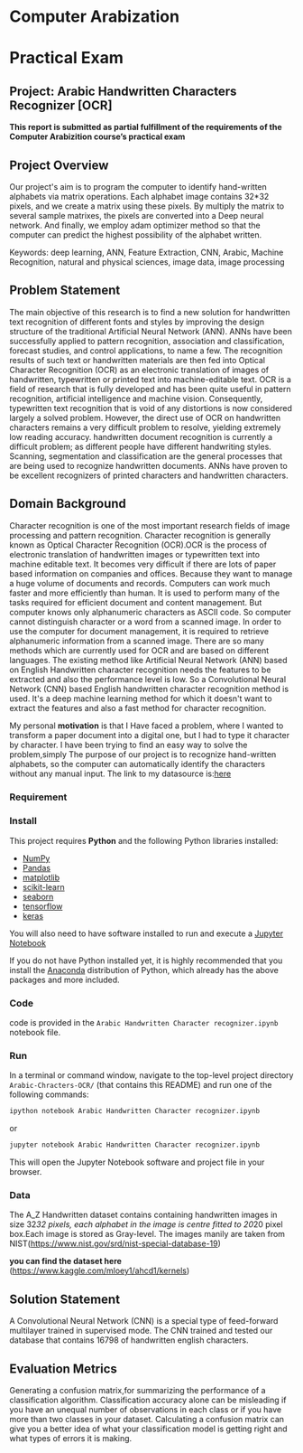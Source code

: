 # Computer Arabization 
# Practical Exam
## Project: Arabic Handwritten Characters Recognizer [OCR]
**This report is submitted as partial fulfillment of the requirements of the Computer Arabizition course’s practical exam**

## Project Overview

Our project's aim is to program the computer to identify hand-written alphabets via matrix
operations. Each alphabet image contains 32*32 pixels, and we create a matrix using these
pixels. By multiply the matrix to several sample matrixes, the pixels are converted into a Deep neural network. And finally, we employ adam optimizer method so that the computer can predict the highest possibility of the alphabet written.

Keywords: deep learning, ANN, Feature Extraction, CNN, Arabic, Machine Recognition, natural
and physical sciences, image data, image processing

## Problem Statement
The main objective of this research is to find a new solution for handwritten text recognition of
different fonts and styles by improving the design structure of the traditional Artificial Neural
Network (ANN). ANNs have been successfully applied to pattern recognition, association and
classification, forecast studies, and control applications, to name a few. The recognition results of
such text or handwritten materials are then fed into Optical Character Recognition (OCR) as an
electronic translation of images of handwritten, typewritten or printed text into machine-editable
text. OCR is a field of research that is fully developed and has been quite useful in pattern
recognition, artificial intelligence and machine vision. Consequently, typewritten text recognition
that is void of any distortions is now considered largely a solved problem. However, the direct use
of OCR on handwritten characters remains a very difficult problem to resolve, yielding extremely
low reading accuracy. handwritten document recognition is currently a difficult problem; as
different people have different handwriting styles. Scanning, segmentation and classification are
the general processes that are being used to recognize handwritten documents. ANNs have
proven to be excellent recognizers of printed characters and handwritten characters.

## Domain Background
Character recognition is one of the most important research fields of image processing and
pattern recognition. Character recognition is generally known as Optical Character Recognition
(OCR).OCR is the process of electronic translation of handwritten images or typewritten text into
machine editable text. It becomes very difficult if there are lots of paper based information on
companies and offices. Because they want to manage a huge volume of documents and records.
Computers can work much faster and more efficiently than human. It is used to perform many of
the tasks required for efficient document and content management. But computer knows only
alphanumeric characters as ASCII code. So computer cannot distinguish character or a word from
a scanned image. In order to use the computer for document management, it is required to
retrieve alphanumeric information from a scanned image. There are so many methods which are
currently used for OCR and are based on different languages. The existing method like Artificial
Neural Network (ANN) based on English Handwritten character recognition needs the features to
be extracted and also the performance level is low. So a Convolutional Neural Network (CNN)
based English handwritten character recognition method is used. It's a deep machine learning
method for which it doesn't want to extract the features and also a fast method for character recognition.

My personal **motivation** is that I Have faced a problem, where I wanted to transform a paper
document into a digital one, but I had to type it character by character. I have been trying to find an
easy way to solve the problem,simply The purpose of our project is to recognize hand-written
alphabets, so the computer can automatically identify the characters without any manual input.
The link to my datasource is:[here](https://www.kaggle.com/mloey1/ahcd1/kernels) 

### Requirement
### Install

This project requires **Python** and the following Python libraries installed:

- [NumPy](http://www.numpy.org/)
- [Pandas](http://pandas.pydata.org/)
- [matplotlib](http://matplotlib.org/)
- [scikit-learn](http://scikit-learn.org/stable/)
- [seaborn](https://seaborn.pydata.org/)
- [tensorflow](https://www.tensorflow.org/)
- [keras](https://keras.io/)


You will also need to have software installed to run and execute a [Jupyter Notebook](http://ipython.org/notebook.html)

If you do not have Python installed yet, it is highly recommended that you install the [Anaconda](http://continuum.io/downloads) distribution of Python, which already has the above packages and more included. 

### Code

code is provided in the `Arabic Handwritten Character recognizer.ipynb` notebook file. 

### Run

In a terminal or command window, navigate to the top-level project directory `Arabic-Chracters-OCR/` (that contains this README) and run one of the following commands:

```bash
ipython notebook Arabic Handwritten Character recognizer.ipynb
```  
or
```bash
jupyter notebook Arabic Handwritten Character recognizer.ipynb
```

This will open the Jupyter Notebook software and project file in your browser.

### Data

The A_Z Handwritten dataset contains containing handwritten images in size 32*32 pixels, each alphabet in the image is centre fitted to 20*20 pixel box.Each image is stored as Gray-level.
The images manily are taken from NIST(https://www.nist.gov/srd/nist-special-database-19)

**you can find the dataset here** (https://www.kaggle.com/mloey1/ahcd1/kernels) 

## Solution Statement
A Convolutional Neural Network (CNN) is a special type of feed-forward multilayer trained in
supervised mode. The CNN trained and tested our database that contains 16798 of
handwritten english characters. 

## Evaluation Metrics
Generating a confusion matrix,for summarizing the performance of a classification algorithm.
Classification accuracy alone can be misleading if you have an unequal number of observations
in each class or if you have more than two classes in your dataset. Calculating a confusion matrix
can give you a better idea of what your classification model is getting right and what types of
errors it is making.

